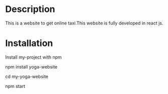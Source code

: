 # Description
This is a website to get online taxi.This website is fully developed in react js.

# Installation
Install my-project with npm

npm install yoga-website

cd my-yoga-website

 npm start